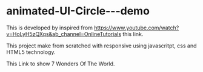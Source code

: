 # animated-UI-Circle---demo

This is developed by inspired from https://www.youtube.com/watch?v=HoLyH5zQXqs&ab_channel=OnlineTutorials this link.

This project make from scratched with responsive using javascritpt, css and HTML5 technology.

This Link to show 7 Wonders Of The World.